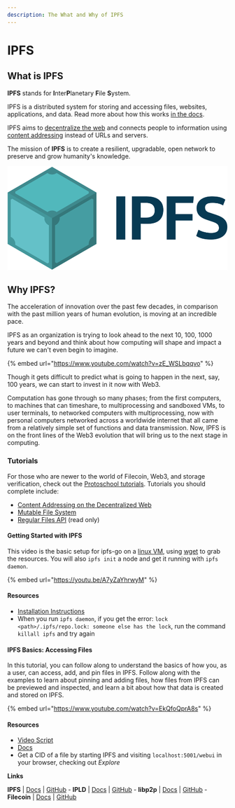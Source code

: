 ```yaml
---
description: The What and Why of IPFS
---
```


# IPFS

## What is IPFS
 **IPFS** stands for **I**nter**P**lanetary **F**ile **S**ystem.

IPFS is a distributed system for storing and accessing files, websites, applications, and data. Read more about how this works [in the docs](https://docs.ipfs.io/concepts/what-is-ipfs/).

IPFS aims to [decentralize the web](https://docs.ipfs.io/concepts/what-is-ipfs/#decentralization) and connects people to information using [content addressing](https://docs.ipfs.io/concepts/what-is-ipfs/#content-addressing) instead of URLs and servers.
<!-- In this section, you will: -->

<!-- **Understand**
* Thing1
* Thing2
* Thing3 -->

<!--** Be Able To**
* Thing1
* Thing2
* Thing3 -->

The mission of **IPFS** is to create a resilient, upgradable, open network to preserve and grow humanity's knowledge.

![PL Logo](<../../.gitbook/assets/IPFS-logo-horizontal-color-dark.png>)

## Why IPFS?

The acceleration of innovation over the past few decades, in comparison with the past million years of human evolution, is moving at an incredible pace.

IPFS as an organization is trying to look ahead to the next 10, 100, 1000 years and beyond and think about how computing will shape and impact a future we can't even begin to imagine.

{% embed url="https://www.youtube.com/watch?v=zE_WSLbqqvo" %}

Though it gets difficult to predict what is going to happen in the next, say, 100 years, we can start to invest in it now with Web3.


Computation has gone through so many phases; from the first computers, to machines that can timeshare, to multiprocessing and sandboxed VMs, to user terminals, to networked computers with multiprocessing, now with personal computers networked across a worldwide internet that all came from a relatively simple set of functions and data transmission. Now, IPFS is on the front lines of the Web3 evolution that will bring us to the next stage in computing.

### Tutorials
For those who are newer to the world of Filecoin, Web3, and storage verification, check out the [Protoschool tutorials](https://proto.school/course/ipfs). Tutorials you should complete include:

* [Content Addressing on the Decentralized Web](https://proto.school/content-addressing)
* [Mutable File System](https://proto.school/mutable-file-system)
* [Regular Files API](https://proto.school/regular-files-api) (read only)

#### Getting Started with IPFS
This video is the basic setup for ipfs-go on a [linux VM](https://multipass.run/), using [wget](https://www.tecmint.com/install-wget-in-linux/) to grab the resources. You will also `ipfs init` a node and get it running with `ipfs daemon`.

{% embed url="https://youtu.be/A7yZaYhrwyM" %}

#### Resources
* [Installation Instructions](https://docs.ipfs.io/install/command-line/#system-requirements)
* When you run `ipfs daemon`, if you get the error: `lock <path>/.ipfs/repo.lock: someone else has the lock`, run the command `killall ipfs` and try again


#### IPFS Basics: Accessing Files
In this tutorial, you can follow along to understand the basics of how you, as a user, can access, add, and pin files in IPFS.  Follow along with the examples to learn about pinning and adding files, how files from IPFS can be previewed and inspected, and learn a bit about how that data is created and stored on IPFS.

{% embed url="https://www.youtube.com/watch?v=EkQfoQprA8s" %}

#### Resources
* [Video Script](https://www.notion.so/protocollabs/Script-IPFS-Basics-Working-with-Files-in-IPFS-4102dc71f5dc4bf49b274bdfcee4c162)
* [Docs](https://docs.ipfs.io/how-to/command-line-quick-start/#take-your-node-online)
* Get a CID of a file by starting IPFS and visiting `localhost:5001/webui` in your browser, checking out _Explore_


**Links**

**IPFS** | [Docs](https://docs.ipfs.io) | [GitHub](https://github.com/ipfs) - **IPLD** | [Docs](https://ipld.io/docs/) | [GitHub](https://github.com/ipld) - **libp2p** | [Docs](https://docs.libp2p.io) | [GitHub](https://github.com/libp2p) - **Filecoin** | [Docs](https://docs.filecoin.io) | [GitHub](https://github.com/filecoin-project)
